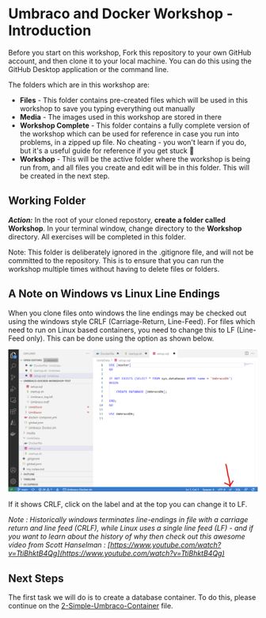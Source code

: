 # Umbraco and Docker Workshop - Introduction

Before you start on this workshop, Fork this repository to your own GitHub account, and then clone it to your local machine. You can do this using the GitHub Desktop application or the command line.

The folders which are in this workshop are:

- **Files** - This folder contains pre-created files which will be used in this workshop to save you typing everything out manually
- **Media** - The images used in this workshop are stored in there
- **Workshop Complete** - This folder contains a fully complete version of the workshop which can be used for reference in case you run into problems, in a zipped up file. No cheating - you won't learn if you do, but it's a useful guide for reference if you get stuck 🙂 
- **Workshop** - This will be the active folder where the workshop is being run from, and all files you create and edit will be in this folder. This will be created in the next step.


## Working Folder

***Action:*** In the root of your cloned repostory, **create a folder called Workshop**. In your terminal window, change directory to the **Workshop** directory. All exercises will be completed in this folder.

Note: This folder is deliberately ignored in the .gitignore file, and will not be committed to the repository. This is to ensure that you can run the workshop multiple times without having to delete files or folders.


## A Note on Windows vs Linux Line Endings

When you clone files onto windows the line endings may be checked out using the windows style CRLF (Carriage-Return, Line-Feed). For files which need to run on Linux based containers, you need to change this to LF (Line-Feed only). This can be done using the option as shown below.

![image](media/6_VSCodeLineEndings.png)

If it shows CRLF, click on the label and at the top you can change it to LF.

*Note : Historically windows terminates line-endings in file with a carriage return and line feed (CRLF), while Linux uses a single line feed (LF) - and if you want to learn about the history of why then check out this awesome video from Scott Hanselman : [https://www.youtube.com/watch?v=TtiBhktB4Qg](https://www.youtube.com/watch?v=TtiBhktB4Qg)*


## Next Steps

The first task we will do is to create a database container. To do this, please continue on the [2-Simple-Umbraco-Container](2-Simple-Umbraco-Container.md) file.
